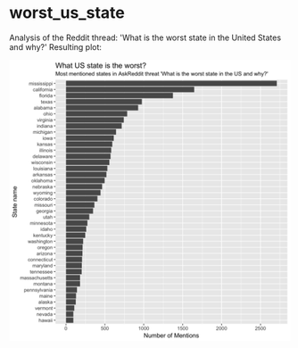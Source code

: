 # worst_us_state
Analysis of the Reddit thread: 'What is the worst state in the United States and why?'
Resulting plot:


![Plot](worst_US_state.png "Worst US state")

